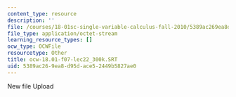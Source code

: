 ```yaml
---
content_type: resource
description: ''
file: /courses/18-01sc-single-variable-calculus-fall-2010/5389ac269ea8d95dace52449b5827ae0_ocw-18.01-f07-lec22_300k.SRT
file_type: application/octet-stream
learning_resource_types: []
ocw_type: OCWFile
resourcetype: Other
title: ocw-18.01-f07-lec22_300k.SRT
uid: 5389ac26-9ea8-d95d-ace5-2449b5827ae0
---
```

New file Upload

